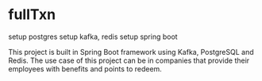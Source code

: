 # fullTxn
setup postgres
setup kafka, redis
setup spring boot

This project is built in Spring Boot framework using Kafka, PostgreSQL and Redis. The use case of this project can be in companies that provide their employees with benefits and points to redeem.
